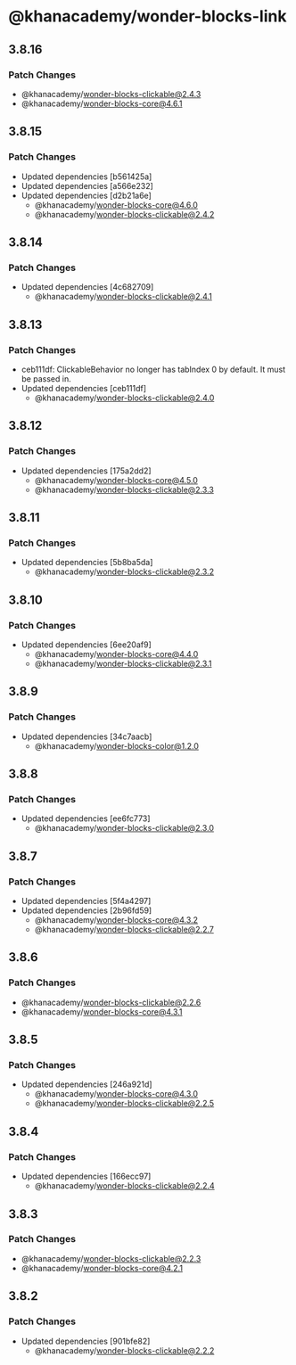 # @khanacademy/wonder-blocks-link

## 3.8.16

### Patch Changes

-   @khanacademy/wonder-blocks-clickable@2.4.3
-   @khanacademy/wonder-blocks-core@4.6.1

## 3.8.15

### Patch Changes

-   Updated dependencies [b561425a]
-   Updated dependencies [a566e232]
-   Updated dependencies [d2b21a6e]
    -   @khanacademy/wonder-blocks-core@4.6.0
    -   @khanacademy/wonder-blocks-clickable@2.4.2

## 3.8.14

### Patch Changes

-   Updated dependencies [4c682709]
    -   @khanacademy/wonder-blocks-clickable@2.4.1

## 3.8.13

### Patch Changes

-   ceb111df: ClickableBehavior no longer has tabIndex 0 by default. It must be passed in.
-   Updated dependencies [ceb111df]
    -   @khanacademy/wonder-blocks-clickable@2.4.0

## 3.8.12

### Patch Changes

-   Updated dependencies [175a2dd2]
    -   @khanacademy/wonder-blocks-core@4.5.0
    -   @khanacademy/wonder-blocks-clickable@2.3.3

## 3.8.11

### Patch Changes

-   Updated dependencies [5b8ba5da]
    -   @khanacademy/wonder-blocks-clickable@2.3.2

## 3.8.10

### Patch Changes

-   Updated dependencies [6ee20af9]
    -   @khanacademy/wonder-blocks-core@4.4.0
    -   @khanacademy/wonder-blocks-clickable@2.3.1

## 3.8.9

### Patch Changes

-   Updated dependencies [34c7aacb]
    -   @khanacademy/wonder-blocks-color@1.2.0

## 3.8.8

### Patch Changes

-   Updated dependencies [ee6fc773]
    -   @khanacademy/wonder-blocks-clickable@2.3.0

## 3.8.7

### Patch Changes

-   Updated dependencies [5f4a4297]
-   Updated dependencies [2b96fd59]
    -   @khanacademy/wonder-blocks-core@4.3.2
    -   @khanacademy/wonder-blocks-clickable@2.2.7

## 3.8.6

### Patch Changes

-   @khanacademy/wonder-blocks-clickable@2.2.6
-   @khanacademy/wonder-blocks-core@4.3.1

## 3.8.5

### Patch Changes

-   Updated dependencies [246a921d]
    -   @khanacademy/wonder-blocks-core@4.3.0
    -   @khanacademy/wonder-blocks-clickable@2.2.5

## 3.8.4

### Patch Changes

-   Updated dependencies [166ecc97]
    -   @khanacademy/wonder-blocks-clickable@2.2.4

## 3.8.3

### Patch Changes

-   @khanacademy/wonder-blocks-clickable@2.2.3
-   @khanacademy/wonder-blocks-core@4.2.1

## 3.8.2

### Patch Changes

-   Updated dependencies [901bfe82]
    -   @khanacademy/wonder-blocks-clickable@2.2.2
